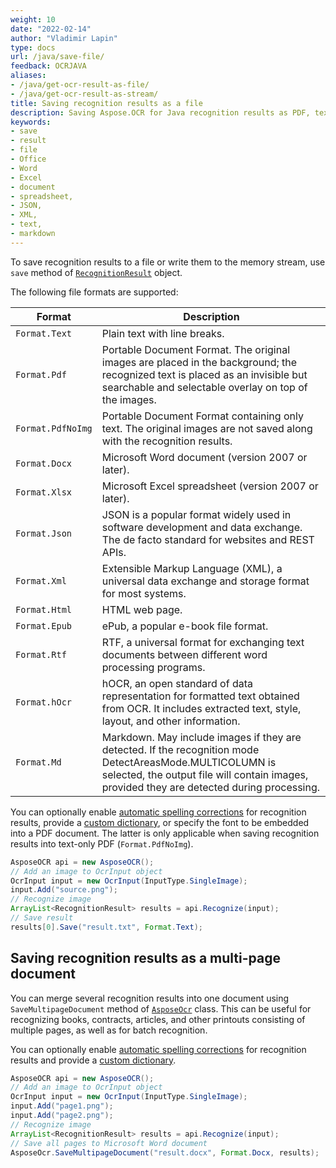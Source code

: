 ```yaml
---
weight: 10
date: "2022-02-14"
author: "Vladimir Lapin"
type: docs
url: /java/save-file/
feedback: OCRJAVA
aliases:
- /java/get-ocr-result-as-file/
- /java/get-ocr-result-as-stream/
title: Saving recognition results as a file
description: Saving Aspose.OCR for Java recognition results as PDF, text, Word, or Excel documents, as well as XML and JSON files.
keywords:
- save
- result
- file
- Office
- Word
- Excel
- document
- spreadsheet,
- JSON,
- XML,
- text,
- markdown
---
```


To save recognition results to a file or write them to the memory stream, use `save` method of [`RecognitionResult`](https://reference.aspose.com/ocr/java/com.aspose.ocr/recognitionresult/) object.

The following file formats are supported:

Format | Description
------ | -----------
`Format.Text` | Plain text with line breaks.
`Format.Pdf` | Portable Document Format. The original images are placed in the background; the recognized text is placed as an invisible but searchable and selectable overlay on top of the images.
`Format.PdfNoImg` | Portable Document Format containing only text. The original images are not saved along with the recognition results.
`Format.Docx` | Microsoft Word document (version 2007 or later).
`Format.Xlsx` | Microsoft Excel spreadsheet (version 2007 or later).
`Format.Json` | JSON is a popular format widely used in software development and data exchange. The de facto standard for websites and REST APIs.
`Format.Xml` | Extensible Markup Language (XML), a universal data exchange and storage format for most systems.
`Format.Html` | HTML web page.
`Format.Epub` | ePub, a popular e-book file format.
`Format.Rtf` | RTF, a universal format for exchanging text documents between different word processing programs.
`Format.hOcr` | hOCR, an open standard of data representation for formatted text obtained from OCR. It includes extracted text, style, layout, and other information.
`Format.Md` | Markdown. May include images if they are detected. If the recognition mode DetectAreasMode.MULTICOLUMN is selected, the output file will contain images, provided they are detected during processing.

You can optionally enable [automatic spelling corrections](/ocr/java/automatic-spelling-correction/) for recognition results, provide a [custom dictionary](/ocr/java/dictionaries/), or specify the font to be embedded into a PDF document. The latter is only applicable when saving recognition results into text-only PDF (`Format.PdfNoImg`).

```java
AsposeOCR api = new AsposeOCR();
// Add an image to OcrInput object
OcrInput input = new OcrInput(InputType.SingleImage);
input.Add("source.png");
// Recognize image
ArrayList<RecognitionResult> results = api.Recognize(input);
// Save result
results[0].Save("result.txt", Format.Text);
```

## Saving recognition results as a multi-page document

You can merge several recognition results into one document using `SaveMultipageDocument` method of [`AsposeOcr`](https://reference.aspose.com/ocr/java/com.aspose.ocr/asposeocr/) class. This can be useful for recognizing books, contracts, articles, and other printouts consisting of multiple pages, as well as for batch recognition.

You can optionally enable [automatic spelling corrections](/ocr/java/automatic-spelling-correction/) for recognition results and provide a [custom dictionary](/ocr/java/dictionaries/).

```java
AsposeOCR api = new AsposeOCR();
// Add an image to OcrInput object
OcrInput input = new OcrInput(InputType.SingleImage);
input.Add("page1.png");
input.Add("page2.png");
// Recognize image
ArrayList<RecognitionResult> results = api.Recognize(input);
// Save all pages to Microsoft Word document
AsposeOcr.SaveMultipageDocument("result.docx", Format.Docx, results);
```
